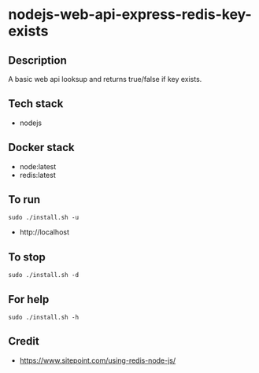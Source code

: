 # nodejs-web-api-express-redis-key-exists

## Description
A basic web api looksup and returns
true/false if key exists.

## Tech stack
- nodejs

## Docker stack
- node:latest
- redis:latest

## To run
`sudo ./install.sh -u`
- http://localhost

## To stop
`sudo ./install.sh -d`

## For help
`sudo ./install.sh -h`

## Credit
- https://www.sitepoint.com/using-redis-node-js/
